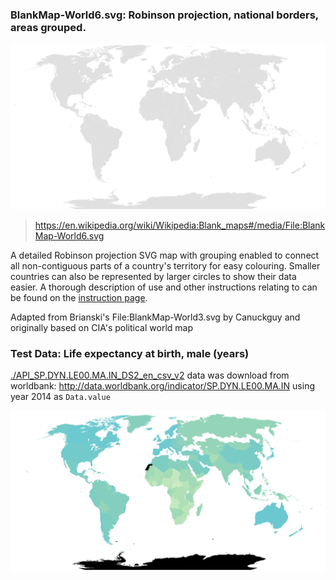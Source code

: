 ### BlankMap-World6.svg: Robinson projection, national borders, areas grouped.

![](./BlankMap-World6.png)

> https://en.wikipedia.org/wiki/Wikipedia:Blank_maps#/media/File:BlankMap-World6.svg

A detailed Robinson projection SVG map with grouping enabled to connect all non-contiguous parts of a country's territory for easy colouring. Smaller countries can also be represented by larger circles to show their data easier. A thorough description of use and other instructions relating to can be found on the [instruction page](https://commons.wikimedia.org/wiki/File_talk:BlankMap-World6.svg/Documentation).

Adapted from Brianski's File:BlankMap-World3.svg by Canuckguy and originally based on CIA's political world map

### Test Data: Life expectancy at birth, male (years)

[./API_SP.DYN.LE00.MA.IN_DS2_en_csv_v2](./API_SP.DYN.LE00.MA.IN_DS2_en_csv_v2/) data was download from worldbank: http://data.worldbank.org/indicator/SP.DYN.LE00.MA.IN using year 2014 as ``Data.value``

![](./API_SP.DYN.LE00.MA.IN_DS2.rendering%3Blevels%3D256%2Cmap.Name%3Ddefault.png)

